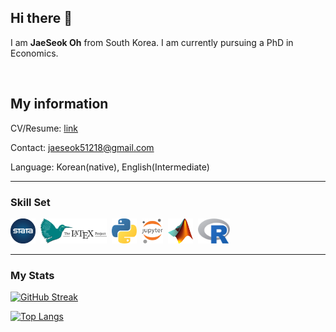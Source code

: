 ## Hi there 👋

I am **JaeSeok Oh** from South Korea. I am currently pursuing a PhD in Economics.


<br>

## My information

CV/Resume: [link](CV/CV.pdf)

Contact: jaeseok51218@gmail.com

Language: Korean(native), English(Intermediate)

---
### Skill Set
[<img src="./Images/Stata.png" title="Stata" alt="Stata" width="40" height="40"/>](https://www.stata.com/)&nbsp;
[<img src="./Images/Latex.png" title="LaTeX" alt="LaTeX" width="106" height="40"/>](https://www.latex-project.org/)&nbsp;
[<img src="./Images/Python.png" title="Python" alt="Python" width="40" height="40"/>](https://www.python.org/)&nbsp;
[<img src="./Images/Jupyter.png" title="Jupyter" alt="Jupyter" width="34.5" height="40"/>](https://jupyter.org/)&nbsp;
[<img src="./Images/Matlab.png"  title="MATLAB" alt="MATLAB" width="40" height="40"/>](https://www.mathworks.com/products/matlab.html)&nbsp;
[<img src="./Images/R.png" title="R" alt="R" width="51" height="40"/>](https://www.r-project.org/)&nbsp;

---
### My Stats
[![GitHub Streak](http://github-readme-streak-stats.herokuapp.com?user=JaeSeok1218&theme=dark&background=000000)](https://git.io/streak-stats)

[![Top Langs](https://github-readme-stats.vercel.app/api/top-langs/?username=JaeSeok1218&exclude_repo=ECON-770-Exams&layout=compact&theme=vision-friendly-dark&langs_count=6&size_weight=0.5&count_weight=0.5)](https://github.com/anuraghazra/github-readme-stats)
